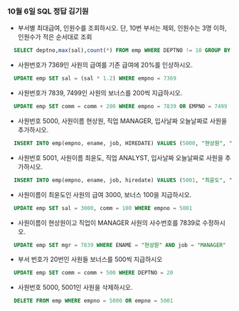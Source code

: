 ### 10월 6일 SQL 정답 김기원

- 부서별 최대급여, 인원수를 조회하시오. 단, 10번 부서는 제외, 인원수는 3명 이하, 인원수가 적은 순서대로 조회
```sql
  SELECT deptno,max(sal),count(*) FROM emp WHERE DEPTNO != 10 GROUP BY deptno HAVING count(*) <= 3 ORDER BY count(*)
```
- 사원번호가 7369인 사원의 급여를 기존 급여에 20%를 인상하시오.
``` sql
  UPDATE emp SET sal = (sal * 1.2) WHERE empno = 7369
```
- 사원번호가 7839, 7499인 사원의 보너스를 200씩 지급하시오.
``` sql
  UPDATE emp SET comm = comm + 200 WHERE empno = 7839 OR EMPNO = 7499
```
- 사원번호 5000, 사원이름 현상원, 직업 MANAGER, 입사날짜 오늘날짜로 사원을 추가하시오.
```sql
  INSERT INTO emp(empno, ename, job, HIREDATE) VALUES (5000, "현상원", "MANAGER", now())
```
- 사원번호 5001, 사원이름 최윤도, 직업 ANALYST, 입사날짜 오늘날짜로 사원을 추가하시오.
```sql
  INSERT INTO emp(empno, ename, job, hiredate) VALUES (5001, "최윤도", "ANALYST", now())
```
- 사원이름이 최윤도인 사원의 급여 3000, 보너스 100을 지급하시오.
``` sql
  UPDATE emp SET sal = 3000, comm = 100 WHERE empno = 5001
```
- 사원이름이 현상원이고 직업이 MANAGER 사원의 사수번호를 7839로 수정하시오.
```sql
  UPDATE emp SET mgr = 7839 WHERE ENAME = "현상원" AND job = "MANAGER"
```
- 부서 번호가 20번인 사원들 보너스를 500씩 지급하시오
``` sql
  UPDATE emp SET comm = comm + 500 WHERE DEPTNO = 20
```
- 사원번호 5000, 5001인 사원을 삭제하시오.
``` sql
  DELETE FROM emp WHERE empno = 5000 OR empno = 5001
```